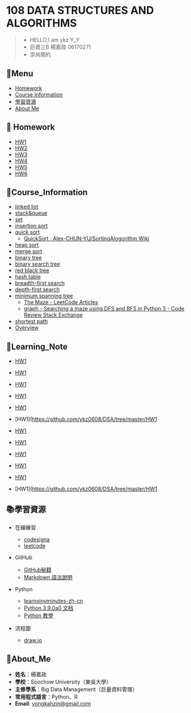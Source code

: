 # 108 DATA STRUCTURES AND ALGORITHMS
>* HELLO,I am ykz Y_Y
>* 巨資三B 楊嘉政 06170271
>* 崇尚簡約


## :ledger:Menu 
* [Homework](#Homework)
* [Course Information](#Course_Information)
* [學習資源](#學習資源)
* [About Me](#About_Me)

## :book: Homework
* [HW1](https://github.com/ykz0608/DSA/tree/master/HW1)
* [HW2](https://github.com/ykz0608/DSA/tree/master/HW2)
* [HW3](https://github.com/ykz0608/DSA/tree/master/HW3)
* [HW4](https://github.com/ykz0608/DSA/tree/master/HW4)
* [HW5](https://github.com/ykz0608/DSA/tree/master/HW5)
* [HW6](https://github.com/ykz0608/DSA/tree/master/HW6)


## :bookmark:Course_Information
* [linked list](https://docs.google.com/presentation/d/e/2PACX-1vTB218-EdUZ5jpNz6Uv4TOZQc37Y281v128_aRcWC6EhkTQs5bS8fh7yysmcuzb9R2QPN6_PDshFWL_/pub?start=false&loop=false&delayms=3000&slide=id.p)
* [stack&queue](https://docs.google.com/presentation/d/e/2PACX-1vQ1hb79im0vqpApCttGnXAFRT8SqH9HQP0b_oyVRCV8SVyiHLkHJjidYGAfxkvq468QMumFIDdTeiB-/pub?start=false&loop=false&delayms=3000&slide=id.p)
* [set](https://docs.google.com/presentation/d/e/2PACX-1vT6BvB7aI9oLgyum8tdIgGVr8kabqtwo8KZV3ayzKKQqGkpAnvrjT3JabWu-Hms9kUaDILyCU8-Qqhl/pub?start=false&loop=false&delayms=3000&slide=id.p)
* [insertion sort](https://docs.google.com/presentation/d/e/2PACX-1vQOTMDM-5-OUaGfnLUOFVgefFwSVRplSwnbicp0CXOQrB5H8RM_1Aq8o_4JxHlncEmhjvqk3tzcoB7s/pub?start=false&loop=false&delayms=3000&slide=id.p)
* [quick sort](https://docs.google.com/presentation/d/e/2PACX-1vSqz8sTxT4xyjgiz-htLvZd7FZ_5ZzgKf60pFEoNLU5S77JxrsGJ2vd15CdxlfLtT3g2aizHP-Ebk9b/pub?start=false&loop=false&delayms=3000&slide=id.p)
   * [QuickSort · Alex-CHUN-YU/SortingAlogorithm Wiki](https://github.com/Alex-CHUN-YU/SortingAlogorithm/wiki/QuickSort)
* [heap sort](https://docs.google.com/presentation/d/e/2PACX-1vRAGwnUvg6BcXoML5u9f4gO6YKcz0vXf7bDnPho_S7mG5D0SBR78djt91RKUPMxqNfkVIcu3l5WCXPh/pub?start=false&loop=false&delayms=3000&slide=id.p)
* [merge sort](https://docs.google.com/presentation/d/e/2PACX-1vToxkEzc1H1RT5MI9G941KQFBC7GO_Efn95wTqXLEdr3LDBSNcQb-M46IOC-_RzZih6IBEwwy3rWQuE/pub?start=false&loop=false&delayms=3000&slide=id.p)
* [binary tree](https://docs.google.com/presentation/d/e/2PACX-1vSC3P8sGElP48mJTjqT309470SmTFBwJXWsU9hTX2hg5tVpiG4yC703qA7ibPep-Qakmm2Mw_F-ScZh/pub?start=false&loop=false&delayms=3000&slide=id.p)
* [binary search tree](https://docs.google.com/presentation/d/e/2PACX-1vQgUh73yvSdxAvMH50DHWJ5lsCX8-daMxtoltU9rYW7xCmqYz2A1wOv0Vcx_F9KO5ZUvZBv3IF1TjGi/pub?start=false&loop=false&delayms=3000&slide=id.p)
* [red black tree](https://docs.google.com/presentation/d/e/2PACX-1vRxyJRARq0BNuGJq_o2cUHIXBWrRSZrAOyXOSt9qCTSjQtyp8XqFq3VuNn3gCt3sXenOZmWLqIjcyFs/pub?start=false&loop=false&delayms=3000&slide=id.p)
* [hash table](https://docs.google.com/presentation/d/e/2PACX-1vT1HO9Nl475k2bR0l1x8_Tr4V5Wzx0BEqp9bpmHckvj8kTeJehhYVlOJUDVPhLQm6kjGCJ_sLMSBUw5/pub?start=false&loop=false&delayms=3000&slide=id.p)
* [breadth-first search](https://docs.google.com/presentation/d/e/2PACX-1vSYJYXUXvGAeTZ5fknxj_-EPm3zxgy4ITdImrXzy63Y-iZgs8uwVNmOaZlnx9fUNzsbo8kphvMTa0c4/pub?start=false&loop=false&delayms=3000&slide=id.p)
* [depth-first search](https://docs.google.com/presentation/d/e/2PACX-1vTma_vOZyE70O23KWw4I4Y78aAaT5fJSTq7Mae912kCwka_u5ZMWPoo14D86-x-57kZPbb6hAGktSW4/pub?start=false&loop=false&delayms=3000&slide=id.p)
* [minimum spanning tree](https://docs.google.com/presentation/d/e/2PACX-1vTorNDEyhYA4ZAt5jEqOmFs2cQiUAYvkTp-R0DOn9B3c1MuUecV-a1wNakFIrJxA6AoUFGzbl3OQBIJ/pub?start=false&loop=false&delayms=3000&slide=id.p)
  * [The Maze - LeetCode Articles](https://leetcode.com/articles/the-maze/)
  * [graph - Searching a maze using DFS and BFS in Python 3 - Code Review Stack Exchange](https://codereview.stackexchange.com/questions/197356/searching-a-maze-using-dfs-and-bfs-in-python-3)
* [shortest path](https://docs.google.com/presentation/d/e/2PACX-1vTgHO5AkHJS6iN6bnnBMMdHv6E4rabnrC0KwyTRfjad8Ab3IQjbnGvZuQOjDC9t7nKqeroiwcuasJrI/pub?start=false&loop=false&delayms=3000&slide=id.p)
* [Overview](https://docs.google.com/presentation/d/e/2PACX-1vSkbZghFr5Y3VG3b-BKCZiLNHyhcMIxFmNDHn-tgWQqH4vaGjulKASn_ex_LLDJwxPIRCacGQnBRYrI/pub?start=false&loop=false&delayms=3000&slide=id.p)
 
## :notebook:Learning_Note

* [HW1](https://github.com/ykz0608/DSA/tree/master/HW1)
* [HW1](https://github.com/ykz0608/DSA/tree/master/HW1)
* [HW1](https://github.com/ykz0608/DSA/tree/master/HW1)
* [HW1](https://github.com/ykz0608/DSA/tree/master/HW1)
* [HW1](https://github.com/ykz0608/DSA/tree/master/HW1)
* [HW1](https://github.com/ykz0608/DSA/tree/master/HW1

* [HW1](https://github.com/ykz0608/DSA/tree/master/HW1)

* [HW1](https://github.com/ykz0608/DSA/tree/master/HW1)

* [HW1](https://github.com/ykz0608/DSA/tree/master/HW1)

* [HW1](https://github.com/ykz0608/DSA/tree/master/HW1)

* [HW1](https://github.com/ykz0608/DSA/tree/master/HW1)

* [HW1](https://github.com/ykz0608/DSA/tree/master/HW1
 
## :books:學習資源
* 在線練習
  * [codesigna](https://codesignal.com)
  * [leetcode](https://leetcode.com)

* GitHub
  * [GitHub秘籍](https://snowdream86.gitbooks.io/github-cheat-sheet/content/zh/index.html#%E4%BB%BB%E5%8A%A1%E5%88%97%E8%A1%A8)
  * [Markdown 語法說明](https://github.com/othree/markdown-syntax-zhtw)

* Python
  * [learnxinyminutes-zh-cn](https://github.com/haiiiiiyun/learnxinyminutes-zh-cn/blob/master/book/part1/python3.md)
  * [Python 3.9.0a0 文档](https://www.osgeo.cn/cpython/)
  * [Python 教學](https://docs.python.org/zh-tw/3/tutorial/index.html)

* 流程圖
  * [draw.io](https://www.draw.io/)

 
## :sheep:About_Me
- **姓名**：楊嘉政
- **學校**：Soochow University（東吳大學）
- **主修學系**：Big Data Management（巨量資料管理）
- **常用程式語言**：Python、R
- **Email**: yongkahzin@gmail.com
